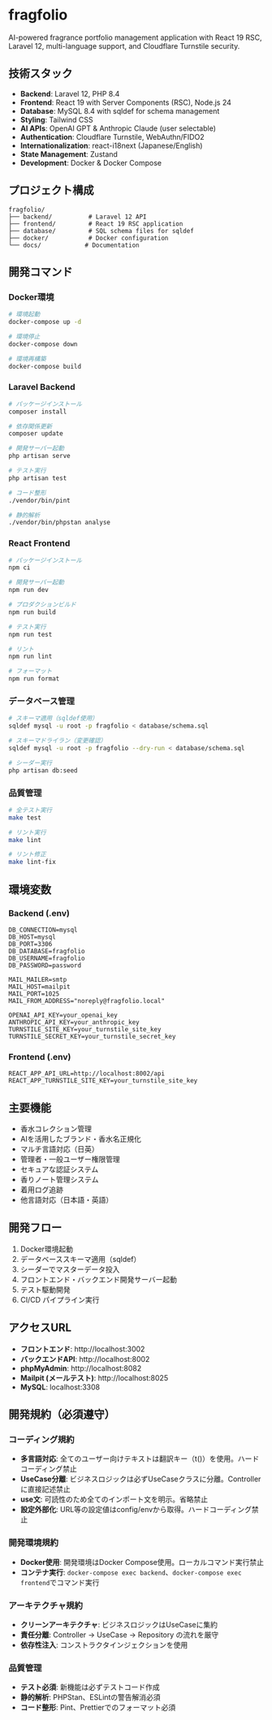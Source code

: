 # fragfolio

AI-powered fragrance portfolio management application with React 19 RSC, Laravel 12, multi-language support, and Cloudflare Turnstile security.

## 技術スタック

- **Backend**: Laravel 12, PHP 8.4
- **Frontend**: React 19 with Server Components (RSC), Node.js 24
- **Database**: MySQL 8.4 with sqldef for schema management
- **Styling**: Tailwind CSS
- **AI APIs**: OpenAI GPT & Anthropic Claude (user selectable)
- **Authentication**: Cloudflare Turnstile, WebAuthn/FIDO2
- **Internationalization**: react-i18next (Japanese/English)
- **State Management**: Zustand
- **Development**: Docker & Docker Compose

## プロジェクト構成

```
fragfolio/
├── backend/          # Laravel 12 API
├── frontend/         # React 19 RSC application
├── database/         # SQL schema files for sqldef
├── docker/           # Docker configuration
└── docs/            # Documentation
```

## 開発コマンド

### Docker環境

```bash
# 環境起動
docker-compose up -d

# 環境停止
docker-compose down

# 環境再構築
docker-compose build
```

### Laravel Backend

```bash
# パッケージインストール
composer install

# 依存関係更新
composer update

# 開発サーバー起動
php artisan serve

# テスト実行
php artisan test

# コード整形
./vendor/bin/pint

# 静的解析
./vendor/bin/phpstan analyse
```

### React Frontend

```bash
# パッケージインストール
npm ci

# 開発サーバー起動
npm run dev

# プロダクションビルド
npm run build

# テスト実行
npm run test

# リント
npm run lint

# フォーマット
npm run format
```

### データベース管理

```bash
# スキーマ適用（sqldef使用）
sqldef mysql -u root -p fragfolio < database/schema.sql

# スキーマドライラン（変更確認）
sqldef mysql -u root -p fragfolio --dry-run < database/schema.sql

# シーダー実行
php artisan db:seed
```

### 品質管理

```bash
# 全テスト実行
make test

# リント実行
make lint

# リント修正
make lint-fix
```

## 環境変数

### Backend (.env)
```
DB_CONNECTION=mysql
DB_HOST=mysql
DB_PORT=3306
DB_DATABASE=fragfolio
DB_USERNAME=fragfolio
DB_PASSWORD=password

MAIL_MAILER=smtp
MAIL_HOST=mailpit
MAIL_PORT=1025
MAIL_FROM_ADDRESS="noreply@fragfolio.local"

OPENAI_API_KEY=your_openai_key
ANTHROPIC_API_KEY=your_anthropic_key
TURNSTILE_SITE_KEY=your_turnstile_site_key
TURNSTILE_SECRET_KEY=your_turnstile_secret_key
```

### Frontend (.env)
```
REACT_APP_API_URL=http://localhost:8002/api
REACT_APP_TURNSTILE_SITE_KEY=your_turnstile_site_key
```

## 主要機能

- 香水コレクション管理
- AIを活用したブランド・香水名正規化
- マルチ言語対応（日英）
- 管理者・一般ユーザー権限管理
- セキュアな認証システム
- 香りノート管理システム
- 着用ログ追跡
- 他言語対応（日本語・英語）

## 開発フロー

1. Docker環境起動
2. データベーススキーマ適用（sqldef）
3. シーダーでマスターデータ投入
4. フロントエンド・バックエンド開発サーバー起動
5. テスト駆動開発
6. CI/CD パイプライン実行

## アクセスURL

- **フロントエンド**: http://localhost:3002
- **バックエンドAPI**: http://localhost:8002
- **phpMyAdmin**: http://localhost:8082
- **Mailpit (メールテスト)**: http://localhost:8025
- **MySQL**: localhost:3308

## 開発規約（必須遵守）

### コーディング規約
- **多言語対応**: 全てのユーザー向けテキストは翻訳キー（t()）を使用。ハードコーディング禁止
- **UseCase分離**: ビジネスロジックは必ずUseCaseクラスに分離。Controllerに直接記述禁止
- **use文**: 可読性のため全てのインポート文を明示。省略禁止
- **設定外部化**: URL等の設定値はconfig/envから取得。ハードコーディング禁止

### 開発環境規約
- **Docker使用**: 開発環境はDocker Compose使用。ローカルコマンド実行禁止
- **コンテナ実行**: `docker-compose exec backend`、`docker-compose exec frontend`でコマンド実行

### アーキテクチャ規約
- **クリーンアーキテクチャ**: ビジネスロジックはUseCaseに集約
- **責任分離**: Controller → UseCase → Repository の流れを厳守
- **依存性注入**: コンストラクタインジェクションを使用

### 品質管理
- **テスト必須**: 新機能は必ずテストコード作成
- **静的解析**: PHPStan、ESLintの警告解消必須
- **コード整形**: Pint、Prettierでのフォーマット必須
